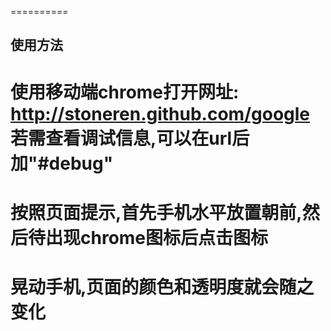 ==========

使用方法
--------

# 使用移动端chrome打开网址: http://stoneren.github.com/google 若需查看调试信息,可以在url后加"#debug"
# 按照页面提示,首先手机水平放置朝前,然后待出现chrome图标后点击图标
# 晃动手机,页面的颜色和透明度就会随之变化
